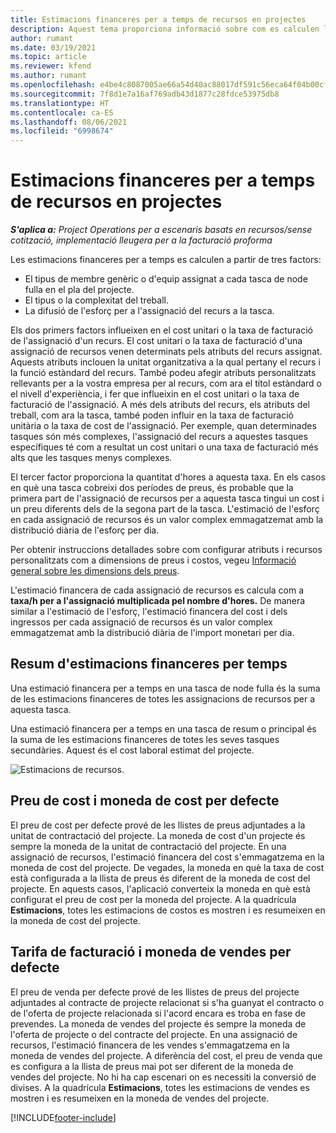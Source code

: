 ```yaml
---
title: Estimacions financeres per a temps de recursos en projectes
description: Aquest tema proporciona informació sobre com es calculen les estimacions financeres per a temps.
author: rumant
ms.date: 03/19/2021
ms.topic: article
ms.reviewer: kfend
ms.author: rumant
ms.openlocfilehash: e4be4c8087005ae66a54d40ac88017df591c56eca64f04b00cf34b0e5a8a09ce
ms.sourcegitcommit: 7f8d1e7a16af769adb43d1877c28fdce53975db8
ms.translationtype: HT
ms.contentlocale: ca-ES
ms.lasthandoff: 08/06/2021
ms.locfileid: "6998674"
---
```

# <a name="financial-estimates-for-resource-time-on-projects"></a>Estimacions financeres per a temps de recursos en projectes

_**S'aplica a:** Project Operations per a escenaris basats en recursos/sense cotització, implementació lleugera per a la facturació proforma_

Les estimacions financeres per a temps es calculen a partir de tres factors: 

- El tipus de membre genèric o d'equip assignat a cada tasca de node fulla en el pla del projecte. 
- El tipus o la complexitat del treball.
- La difusió de l'esforç per a l'assignació del recurs a la tasca. 

Els dos primers factors influeixen en el cost unitari o la taxa de facturació de l'assignació d'un recurs. El cost unitari o la taxa de facturació d'una assignació de recursos venen determinats pels atributs del recurs assignat. Aquests atributs inclouen la unitat organitzativa a la qual pertany el recurs i la funció estàndard del recurs. També podeu afegir atributs personalitzats rellevants per a la vostra empresa per al recurs, com ara el títol estàndard o el nivell d'experiència, i fer que influeixin en el cost unitari o la taxa de facturació de l'assignació.
A més dels atributs del recurs, els atributs del treball, com ara la tasca, també poden influir en la taxa de facturació unitària o la taxa de cost de l'assignació. Per exemple, quan determinades tasques són més complexes, l'assignació del recurs a aquestes tasques específiques té com a resultat un cost unitari o una taxa de facturació més alts que les tasques menys complexes.   

El tercer factor proporciona la quantitat d'hores a aquesta taxa. En els casos en què una tasca cobreixi dos períodes de preus, és probable que la primera part de l'assignació de recursos per a aquesta tasca tingui un cost i un preu diferents dels de la segona part de la tasca. L'estimació de l'esforç en cada assignació de recursos és un valor complex emmagatzemat amb la distribució diària de l'esforç per dia.

Per obtenir instruccions detallades sobre com configurar atributs i recursos personalitzats com a dimensions de preus i costos, vegeu [Informació general sobre les dimensions dels preus](../pricing-costing/pricing-dimensions-overview.md).

L'estimació financera de cada assignació de recursos es calcula com a **taxa/h per a l'assignació multiplicada pel nombre d'hores.**  De manera similar a l'estimació de l'esforç, l'estimació financera del cost i dels ingressos per cada assignació de recursos és un valor complex emmagatzemat amb la distribució diària de l'import monetari per dia. 

## <a name="summarizing-financial-estimates-for-time"></a>Resum d'estimacions financeres per temps
Una estimació financera per a temps en una tasca de node fulla és la suma de les estimacions financeres de totes les assignacions de recursos per a aquesta tasca.

Una estimació financera per a temps en una tasca de resum o principal és la suma de les estimacions financeres de totes les seves tasques secundàries. Aquest és el cost laboral estimat del projecte. 

![Estimacions de recursos.](./media/navigation12.png)

## <a name="default-cost-price-and-cost-currency"></a>Preu de cost i moneda de cost per defecte

El preu de cost per defecte prové de les llistes de preus adjuntades a la unitat de contractació del projecte. La moneda de cost d'un projecte és sempre la moneda de la unitat de contractació del projecte. En una assignació de recursos, l'estimació financera del cost s'emmagatzema en la moneda de cost del projecte. De vegades, la moneda en què la taxa de cost està configurada a la llista de preus és diferent de la moneda de cost del projecte. En aquests casos, l'aplicació converteix la moneda en què està configurat el preu de cost per la moneda del projecte. A la quadrícula **Estimacions**, totes les estimacions de costos es mostren i es resumeixen en la moneda de cost del projecte. 

## <a name="default-bill-rate-and-sales-currency"></a>Tarifa de facturació i moneda de vendes per defecte

El preu de venda per defecte prové de les llistes de preus del projecte adjuntades al contracte de projecte relacionat si s'ha guanyat el contracto o de l'oferta de projecte relacionada si l'acord encara es troba en fase de prevendes. La moneda de vendes del projecte és sempre la moneda de l'oferta de projecte o del contracte del projecte. En una assignació de recursos, l'estimació financera de les vendes s'emmagatzema en la moneda de vendes del projecte. A diferència del cost, el preu de venda que es configura a la llista de preus mai pot ser diferent de la moneda de vendes del projecte. No hi ha cap escenari on es necessiti la conversió de divises. A la quadrícula **Estimacions**, totes les estimacions de vendes es mostren i es resumeixen en la moneda de vendes del projecte. 

[!INCLUDE[footer-include](../includes/footer-banner.md)]
